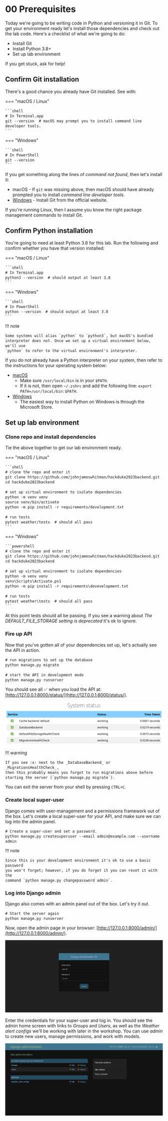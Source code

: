 # 00 Prerequisites

Today we're going to be writing code in Python and versioning it in Git. To get
your environment ready let's install those dependencies and check out the lab
code. Here's a checklist of what we're going to do:

- Install Git
- Install Python 3.8+
- Set up lab environment

If you get stuck, ask for help!

## Confirm Git installation

There's a good chance you already have Git installed. See with:

=== "macOS / Linux"

    ```shell
    # In Terminal.app
    git --version  # macOS may prompt you to install command line developer tools.
    ```

=== "Windows"

    ```shell
    # In PowerShell
    git --version
    ```

If you get something along the lines of _command not found_, then let's install
it:

- macOS - If `git` was missing above, then macOS should have already prompted
  you to install _command line developer tools_.
- [Windows](https://git-scm.com/download/win) - Install Git from the official
  website.

If you're running Linux, then I assume you know the right package management
commands to install Git.

## Confirm Python installation

You're going to need at least Python 3.8 for this lab. Run the following and
confirm whether you have that version installed:

=== "macOS / Linux"

    ```shell
    # In Terminal.app
    python3 --version  # should output at least 3.8
    ```

=== "Windows"

    ```shell
    # In PowerShell
    python --version  # should output at least 3.8
    ```

!!! note

    Some systems will alias `python` to `python3`, but macOS's bundled
    interpreter does not. Once we set up a virtual environment below, we'll use
    `python` to refer to the virtual environment's interpreter.

If you do not already have a Python interpreter on your system, then refer to
the instructions for your operating system below:

- [macOS](https://docs.python.org/3/using/mac.html)
    - Make sure `/usr/local/bin` is in your `$PATH`.
    - If it is not, then open `~/.zshrc` and add the following line:
      `export PATH=/usr/local/bin:$PATH`.
- [Windows](https://docs.python.org/3/using/windows.html#windows-store)
    - The easiest way to install Python on Windows is through the Microsoft Store.

## Set up lab environment

### Clone repo and install dependencies

Tie the above together to get our lab environment ready.

=== "macOS / Linux"

    ```shell
    # clone the repo and enter it
    git clone https://github.com/johnjameswhitman/hackduke2023backend.git
    cd hackduke2023backend

    # set up virtual environment to isolate dependencies
    python -m venv venv
    source venv/bin/activate
    python -m pip install -r requirements/development.txt

    # run tests
    pytest weather/tests  # should all pass
    ```

=== "Windows"

    ```powershell
    # clone the repo and enter it
    git clone https://github.com/johnjameswhitman/hackduke2023backend.git
    cd hackduke2023backend

    # set up virtual environment to isolate dependencies
    python -m venv venv
    venv\Scripts\Activate.ps1
    python -m pip install -r requirements\devevelopment.txt

    # run tests
    pytest weather\tests  # should all pass
    ```

At this point tests should all be passing. If you see a warning about _The 
DEFAULT_FILE_STORAGE setting is deprecated_ it's ok to ignore.

### Fire up API

Now that you've gotten all of your dependencies set up, let's actually see 
the API in action.

```shell
# run migrations to set up the database
python manage.py migrate

# start the API in development mode
python manage.py runserver
```

You should see all :white_check_mark: when you load the API at:
[http://127.0.0.1:8000/status/](http://127.0.0.1:8000/status/).

![API Status](00_prerequisites/api_status.png "API status")

!!! warning

    If you see :x: next to the _DatabaseBackend_ or _MigrationsHealthCheck_, 
    then this probably means you forgot to run migrations above before 
    starting the server (`python manage.py migrate`).

You can exit the server from your shell by pressing `CTRL+C`.

### Create local super-user

Django comes with user-management and a permissions framework out of the box. 
Let's create a local super-user for your API, and make sure we can log into 
the admin panel.

```shell
# Create a super-user and set a password.
python manage.py createsuperuser --email admin@example.com --username admin
```

!!! note

    Since this is your development environment it's ok to use a basic password
    you won't forget; however, if you do forget it you can reset it with the 
    command `python manage.py changepassword admin`. 

### Log into Django admin

Django also comes with an admin panel out of the box. Let's try it out.

```shell
# Start the server again
python manage.py runserver
```

Now, open the admin page in your browser:
[http://127.0.0.1:8000/admin/](http://127.0.0.1:8000/admin/).

![Admin login](00_prerequisites/admin_login.png "admin login")

Enter the credentials for your super-user and log in. You should see the admin
home screen with links to _Groups_ and _Users_, as well as the _Weather 
alert configs_ we'll be working with later in the workshop. You can use _admin_
to create new users, manage permissions, and work with models.

![Admin home](00_prerequisites/admin_home.png "admin home")
